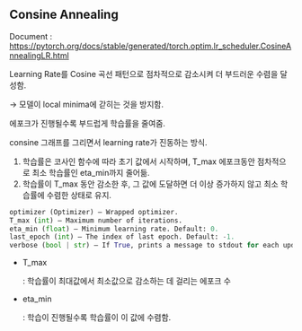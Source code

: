 ## Consine Annealing
Document : https://pytorch.org/docs/stable/generated/torch.optim.lr_scheduler.CosineAnnealingLR.html

 Learning Rate를 Cosine 곡선 패턴으로 점차적으로 감소시켜 더 부드러운 수렴을 달성함.

→ 모델이 local minima에 갇히는 것을 방지함.

에포크가 진행될수록 부드럽게 학습률을 줄여줌.

consine 그래프를 그리면서 learning rate가 진동하는 방식.

1. 학습률은 코사인 함수에 따라 초기 값에서 시작하며, T_max 에포크동안 점차적으로 최소 학습률인 eta_min까지 줄어듦.
2. 학습률이 T_max 동안 감소한 후,  그 값에 도달하면 더 이상 증가하지 않고 최소 학습률에 수렴한 상태로 유지.

```python
optimizer (Optimizer) – Wrapped optimizer.
T_max (int) – Maximum number of iterations.
eta_min (float) – Minimum learning rate. Default: 0.
last_epoch (int) – The index of last epoch. Default: -1.
verbose (bool | str) – If True, prints a message to stdout for each update. Default: False.
```

- T_max
    
    : 학습률이 최대값에서 최소값으로 감소하는 데 걸리는 에포크 수
    
- eta_min
    
    : 학습이 진행될수록 학습률이 이 값에 수렴함.